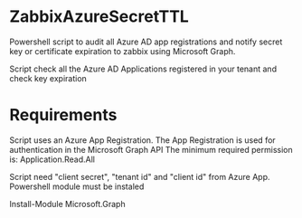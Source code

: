 # ZabbixAzureSecretTTL
Powershell script to audit all Azure AD app registrations and notify secret key or certificate expiration to zabbix using Microsoft Graph.

Script check all the Azure AD Applications registered in your tenant and check key expiration

# Requirements

Script uses an Azure App Registration. The App Registration is used for authentication in the Microsoft Graph API
The minimum required permission is: Application.Read.All

Script need "client secret", "tenant id" and "client id" from Azure App.
Powershell module must be instaled

Install-Module Microsoft.Graph 
